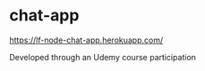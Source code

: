 # chat-app

https://lf-node-chat-app.herokuapp.com/

Developed through an Udemy course participation
